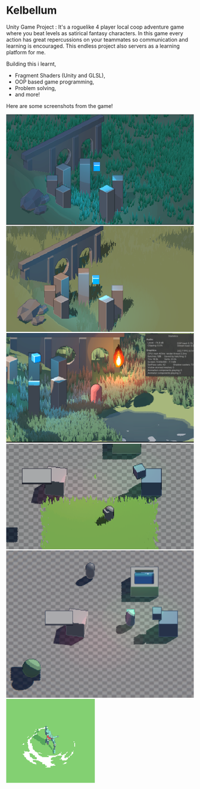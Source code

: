 # Kelbellum
Unity Game Project :
It's a roguelike 4 player local coop adventure game where you beat levels as satirical fantasy characters. In this game every action has great repercussions on your teammates so communication and learning is encouraged.
This endless project also servers as a learning platform for me.

Building this i learnt, 
- Fragment Shaders (Unity and GLSL),
- OOP based game programming,
- Problem solving,
- and more!

Here are some screenshots from the game!

![Screenshot](/Screenshots/Screenshot_2.png)
![Screenshot](/Screenshots/Screenshot_3.png)
![Screenshot](/Screenshots/Screenshot_4.png)
![Screenshot](/Screenshots/Screenshot_5.png)
![Screenshot](/Screenshots/Screenshot_6.png)
![Screenshot](/Screenshots/Screenshot_1.png)
